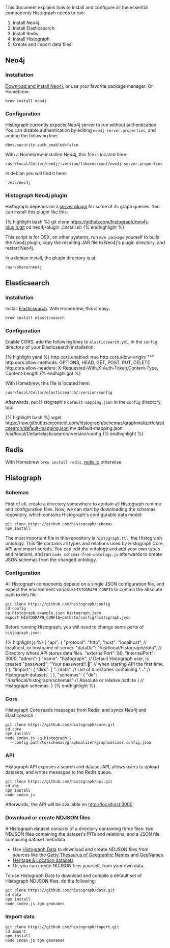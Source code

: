 ---
---

This document explains how to install and configure all the essential components Histograph needs to run:

  1. Install Neo4j
  2. Install Elasticsearch
  3. Install Redis
  4. Install Histograph
  5. Create and import data files

## Neo4j

### Installation

[Download and install Neo4j](http://neo4j.com/download/), or use your favorite package manager. Or Homebrew:

    brew install neo4j

### Configuration

Histograph currently expects Neo4j server to run without authentication. You can disable authentication by editing `neo4j-server.properties`, and adding the following line:

    dbms.security.auth_enabled=false

With a Homebrew-installed Neo4j, this file is located here:

    /usr/local/Cellar/neo4j/:version/libexec/conf/neo4j-server.properties

In debian you will find it here:

    `/etc/neo4j`

### Histograph Neo4j plugin

Histograph depends on a [server plugin](https://github.com/histograph/neo4j-plugin) for some of its graph queries. You can install this plugin like this:

{% highlight bash %}
git clone https://github.com/histograph/neo4j-plugin.git
cd neo4j-plugin
./install.sh
{% endhighlight %}

This script is for OSX, on other systems, run `mvn package` yourself to build the Neo4j plugin, copy the resulting JAR file to Neo4j's plugin directory, and restart Neo4j. 

In a debian install, the plugin directory is at:

  `/usr/share/neo4j`

## Elasticsearch

### Installation

Install [Elasticsearch](https://www.elastic.co/downloads/elasticsearch). With Homebrew, this is easy:

    brew install elasticsearch

### Configuration

Enable CORS, add the following lines to `elasticsearch.yml`, in the `config` directory of your Elasticsearch installation:

{% highlight yaml %}
http.cors.enabled: true
http.cors.allow-origin: "*"
http.cors.allow-methods: OPTIONS, HEAD, GET, POST, PUT, DELETE
http.cors.allow-headers: X-Requested-With,X-Auth-Token,Content-Type, Content-Length
{% endhighlight %}

With Homebrew, this file is located here:

    /usr/local/Cellar/elasticsearch/:version/config

Afterwards, put Histograph's `default-mapping.json` in the `config` directory, too:

{% highlight bash %}
wget https://raw.githubusercontent.com/histograph/schemas/graphmalizer/elasticsearch/default-mapping.json
mv default-mapping.json /usr/local/Cellar/elasticsearch/:version/config
{% endhighlight %}

## Redis

With Homebrew `brew install redis`, [redis.io](http://redis.io/download) otherwise.

## Histograph

### Schemas

First of all, create a directory somewhere to contain all Histograph runtime and configuration files. Now, we can start by downloading the schemas repository, which contains Histograph's configurable data model:

    git clone https://github.com/histograph/schemas
    npm install

The most important file in this repository is `histograph.ttl`, the Histograph ontology. This file contains all types and relations used by Histograph Core, API and import scripts. You can edit the ontology and add your own types and relations, and run `node schemas-from-ontology.js` afterwards to create JSON schemas from the changed ontology.

### Configuration

All Histograph components depend on a single JSON configuration file, and expect the environment variable `HISTOGRAPH_CONFIG` to contain the absolute path to this file:

    git clone https://github.com/histograph/config
    cd config
    cp histograph.example.json histograph.json
    export HISTOGRAPH_CONFIG=path/to/config/histograph.json

Before running Histograph, you will need to change some parts of `histograph.json`:

{% highlight js %}
{
  "api": {
    "protocol": "http",
    "host": "localhost",                // localhost, or hostname of server.
    "dataDir":
        "/usr/local/histograph/data",   // Directory where API stores data files.
    "externalPort": 80,
    "internalPort": 3000,
    "admin": {
      "name": "histograph",             // Default Histograph user, is created
      "password": "Your password!! 🚜"  //   when starting API the first time.
    }
  },
  "import": {
    "dirs": [
      "../data",                        // List of directories containing
      "..."                             //   Histograph datasets.
    ]
  },
  "schemas": {
    "dir":
        "/usr/local/histograph/schemas" // Absolute or relative path to
  }                                     //  Histograph schemas.
}
{% endhighlight %}

### Core

Histograph Core reads messages from Redis, and syncs Neo4j and Elasticsearch.

    git clone https://github.com/histograph/core.git
    cd core
    npm install
    node index.js -q histograph \
      --config path/to/schemas/graphmalizer/graphmalizer.config.json

### API

Histograph API exposes a search and dataset API, allows users to upload datasets, and writes messages to the Redis queue.

    git clone https://github.com/histograph/api.git
    cd api
    npm install
    node index.js

Afterwards, the API will be available on [http://localhost:3000](http://localhost:3000).

### Download or create NDJSON files

A Histograph dataset consists of a directory containing three files: two NDJSON files containing the dataset's PITs and relations, and a JSON file containing dataset metadata.

- Use [Histograph Data](https://github.com/histograph/data) to download and create NDJSON files from sources like the [Getty Thesaurus of Geographic Names](getty.edu/research/tools/vocabularies/tgn/) and [GeoNames](http://www.geonames.org/).
- [Heritage & Location datasets](https://github.com/erfgoed-en-locatie/data)
- Or, you can create NDJSON files yourself, from your own data.

To use Histograph Data to download and compile a default set of Histograph NDJSON files, do the following:

    git clone https://github.com/histograph/data.git
    cd data
    npm install
    node index.js tgn geonames

### Import data

    git clone https://github.com/histograph/import.git
    cd import
    npm install
    node index.js tgn geonames
